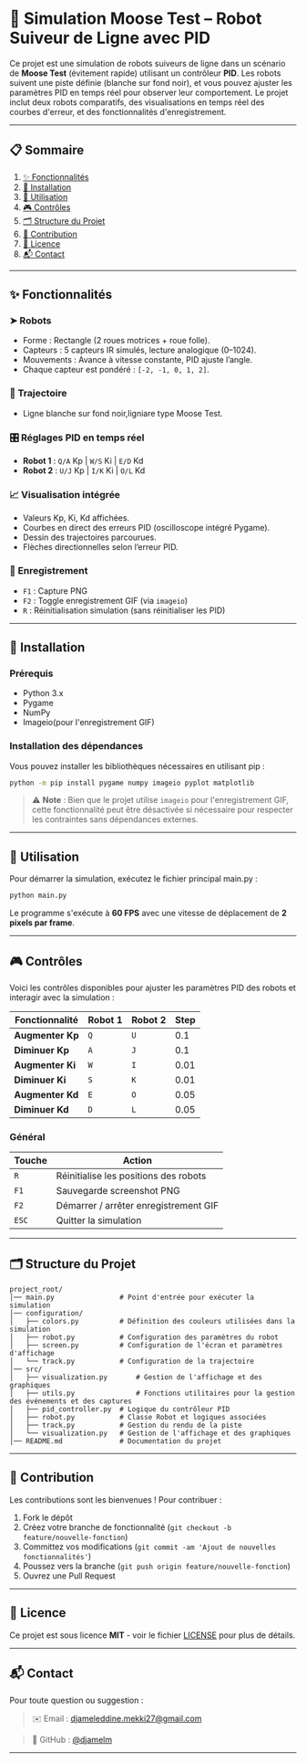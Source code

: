 # 🚗 Simulation Moose Test – Robot Suiveur de Ligne avec PID

Ce projet est une simulation de robots suiveurs de ligne dans un scénario de **Moose Test** (évitement rapide) utilisant un contrôleur **PID**. Les robots suivent une piste définie (blanche sur fond noir), et vous pouvez ajuster les paramètres PID en temps réel pour observer leur comportement. Le projet inclut deux robots comparatifs, des visualisations en temps réel des courbes d'erreur, et des fonctionnalités d'enregistrement.

---

## 📋 Sommaire

1. [✨ Fonctionnalités](#-fonctionnalités)
2. [🔧 Installation](#-installation)
3. [🚀 Utilisation](#-utilisation)
4. [🎮 Contrôles](#-contrôles)
5. [🗂️ Structure du Projet](#-structure-du-projet)
6. [🤝 Contribution](#-contribution)
7. [📝 Licence](#-licence)
8. [📬 Contact](#-contact)

---

## ✨ Fonctionnalités

### ➤ Robots

* Forme : Rectangle (2 roues motrices + roue folle).
* Capteurs : 5 capteurs IR simulés, lecture analogique (0–1024).
* Mouvements : Avance à vitesse constante, PID ajuste l’angle.
* Chaque capteur est pondéré : `[-2, -1, 0, 1, 2]`.

### 🔁 Trajectoire

* Ligne blanche sur fond noir,ligniare type Moose Test.

### 🎛️ Réglages PID en temps réel

* **Robot 1** : `Q/A` Kp | `W/S` Ki | `E/D` Kd
* **Robot 2** : `U/J` Kp | `I/K` Ki | `O/L` Kd

### 📈 Visualisation intégrée

* Valeurs Kp, Ki, Kd affichées.
* Courbes en direct des erreurs PID (oscilloscope intégré Pygame).
* Dessin des trajectoires parcourues.
* Flèches directionnelles selon l’erreur PID.

### 💾 Enregistrement

* `F1` : Capture PNG
* `F2` : Toggle enregistrement GIF (via `imageio`)
* `R` : Réinitialisation simulation (sans réinitialiser les PID)

---

## 🔧 Installation

### Prérequis

- Python 3.x
- Pygame
- NumPy
- Imageio(pour l'enregistrement GIF)

### Installation des dépendances

Vous pouvez installer les bibliothèques nécessaires en utilisant pip :

```bash
python -m pip install pygame numpy imageio pyplot matplotlib
```
> ⚠️ **Note** : Bien que le projet utilise `imageio` pour l'enregistrement GIF, cette fonctionnalité peut être désactivée si nécessaire pour respecter les contraintes sans dépendances externes.

---

## 🚀 Utilisation

Pour démarrer la simulation, exécutez le fichier principal main.py :

```bash
python main.py
```
Le programme s'exécute à **60 FPS** avec une vitesse de déplacement de **2 pixels par frame**.

---

## 🎮 Contrôles

Voici les contrôles disponibles pour ajuster les paramètres PID des robots et interagir avec la simulation :

| Fonctionnalité | Robot 1 | Robot 2 | Step |
|----------------|---------|---------|---------|
| **Augmenter Kp** | `Q` | `U` | 0.1 |
| **Diminuer Kp** | `A` | `J` | 0.1 |
| **Augmenter Ki** | `W` | `I` | 0.01 |
| **Diminuer Ki** | `S` | `K` | 0.01 |
| **Augmenter Kd** | `E` | `O` | 0.05 |
| **Diminuer Kd** | `D` | `L` | 0.05 |

### Général

| Touche | Action                                |
| ------ | ------------------------------------- |
| `R`    | Réinitialise les positions des robots          |
| `F1`   | Sauvegarde screenshot PNG             |
| `F2`   | Démarrer / arrêter enregistrement GIF |
| `ESC`  | Quitter la simulation                 |

---

## 🗂️ Structure du Projet

```
project_root/
│── main.py                # Point d'entrée pour exécuter la simulation
│── configuration/
│   ├── colors.py          # Définition des couleurs utilisées dans la simulation
│   ├── robot.py           # Configuration des paramètres du robot
│   ├── screen.py          # Configuration de l'écran et paramètres d'affichage
│   └── track.py           # Configuration de la trajectoire
│── src/
│   ├── visualization.py       # Gestion de l'affichage et des graphiques
│   ├── utils.py               # Fonctions utilitaires pour la gestion des événements et des captures
│   ├── pid_controller.py  # Logique du contrôleur PID
│   ├── robot.py           # Classe Robot et logiques associées
│   ├── track.py           # Gestion du rendu de la piste
│   └── visualization.py   # Gestion de l'affichage et des graphiques
│── README.md              # Documentation du projet
```

---

## 🤝 Contribution

Les contributions sont les bienvenues ! Pour contribuer :

1. Fork le dépôt
2. Créez votre branche de fonctionnalité (`git checkout -b feature/nouvelle-fonction`)
3. Committez vos modifications (`git commit -am 'Ajout de nouvelles fonctionnalités'`)
4. Poussez vers la branche (`git push origin feature/nouvelle-fonction`)
5. Ouvrez une Pull Request

---

## 📝 Licence

Ce projet est sous licence **MIT** - voir le fichier [LICENSE](LICENSE) pour plus de détails.

---

## 📬 Contact

Pour toute question ou suggestion :

> ✉️ Email : [djameleddine.mekki27@gmail.com](mailto:djameleddine.mekki27@gmail.com)

> 🔗 GitHub : [@djamelm](https://github.com/djamelm)

---